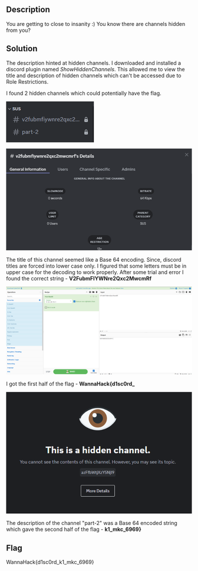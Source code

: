 ## Description
You are getting to close to insanity :)
You know there are channels hidden from you?

## Solution
The description hinted at hidden channels.
I downloaded and installed a discord plugin named _$ShowHiddenChannels$_.
This allowed me to view the title and description of hidden channels which can't be accessed due to Role Restrictions.

I found 2 hidden channels which could potentially have the flag.

![Pasted image 20250114012007.png](./Sanity_3/20250114012007.png)

![Pasted image 20250114012036.png](./Sanity_3/20250114012036.png)

The title of this channel seemed like a Base 64 encoding.
Since, discord titles are forced into lower case only. I figured that some letters must be in upper case for the decoding to work properly.
After some trial and error I found the correct string - **V2FubmFIYWNre2Qxc2MwcmRf**

![Pasted image 20250114012950.png](./Sanity_3/20250114012950.png)

I got the first half of the flag - **WannaHack{d1sc0rd_**

![Pasted image 20250114013229.png](./Sanity_3/20250114013229.png)

The description of the channel "part-2" was a Base 64 encoded string which gave the second half of the flag - **k1_mkc_6969}**

## Flag
WannaHack{d1sc0rd_k1_mkc_6969}
